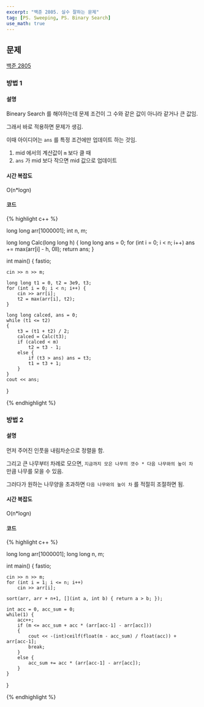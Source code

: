 ```yaml
---
excerpt: "백준 2805. 실수 잘하는 문제"
tag: [PS. Sweeping, PS. Binary Search]
use_math: true
---
```

## 문제

[백준 2805](https://www.acmicpc.net/problem/2805)

### 방법 1

#### 설명

Bineary Search 를 해야하는데 문제 조건이 그 수와 같은 값이 아니라 같거나 큰 값임.

그래서 바로 적용하면 문제가 생김.

이때 아이디어는 ```ans``` 를 특정 조건에만 업데이트 하는 것임.
1. mid 에서의 계산값이 ```m``` 보다 클 때
2. ```ans``` 가 mid 보다 작으면 mid 값으로 업데이트


#### 시간 복잡도

O(n*logn)


#### 코드

{% highlight c++ %}

long long arr[1000001];
int n, m;

long long Calc(long long h)
{
	long long ans = 0;
	for (int i = 0; i < n; i++)
		ans += max(arr[i] - h, 0ll);
	return ans;
}

int main()
{
	fastio;

	cin >> n >> m;
	
	long long t1 = 0, t2 = 3e9, t3;
	for (int i = 0; i < n; i++) {
		cin >> arr[i];
		t2 = max(arr[i], t2);
	}
	
	long long calced, ans = 0;
	while (t1 <= t2)
	{
		t3 = (t1 + t2) / 2;
		calced = Calc(t3);
		if (calced < m)
			t2 = t3 - 1;
		else {
			if (t3 > ans) ans = t3;
			t1 = t3 + 1;
		}
	}
	cout << ans;
}

{% endhighlight %}



### 방법 2


#### 설명

먼저 주어진 인풋을 내림차순으로 정렬을 함.

그리고 큰 나무부터 차례로 모으면, ```지금까지 모은 나무의 갯수 * 다음 나무와의 높이 차``` 만큼 나무를 모을 수 있음.

그러다가 원하는 나무양을 초과하면 ```다음 나무와의 높이 차``` 를 적절히 조절하면 됨.


#### 시간 복잡도

O(n*logn)


#### 코드

{% highlight c++ %}

long long arr[1000001];
long long n, m;

int main()
{
	fastio;

	cin >> n >> m;
	for (int i = 1; i <= n; i++)
		cin >> arr[i];
	
	sort(arr, arr + n+1, [](int a, int b) { return a > b; });
	
	int acc = 0, acc_sum = 0;
	while(1) {
		acc++;
		if (m <= acc_sum + acc * (arr[acc-1] - arr[acc]))
		{
			cout << -(int)ceilf(float(m - acc_sum) / float(acc)) + arr[acc-1];
			break;
		}
		else {
			acc_sum += acc * (arr[acc-1] - arr[acc]);
		}
	}
}

{% endhighlight %}